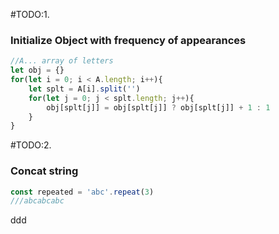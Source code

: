 #TODO:1.
### Initialize Object with frequency of appearances

```javascript
//A... array of letters
let obj = {}
for(let i = 0; i < A.length; i++){
    let splt = A[i].split('')
    for(let j = 0; j < splt.length; j++){
        obj[splt[j]] = obj[splt[j]] ? obj[splt[j]] + 1 : 1
    }
}

```

#TODO:2.
### Concat string

```javascript
const repeated = 'abc'.repeat(3)
///abcabcabc
```

ddd